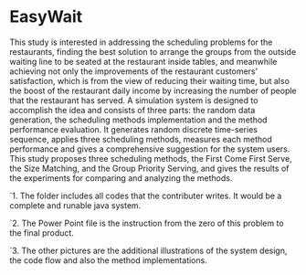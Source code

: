# EasyWait
This study is interested in addressing the scheduling problems for the restaurants, finding the best solution to arrange the groups from the outside waiting line to be seated at the restaurant inside tables, and meanwhile achieving not only the improvements of the restaurant customers’ satisfaction, which is from the view of reducing their waiting time, but also the boost of the restaurant daily income by increasing the number of people that the restaurant has served. A simulation system is designed to accomplish the idea and consists of three parts: the random data generation, the scheduling methods implementation and the method performance evaluation. It generates random discrete time-series sequence, applies three scheduling methods, measures each method performance and gives a comprehensive suggestion for the system users. This study proposes three scheduling methods, the First Come First Serve, the Size Matching, and the Group Priority Serving, and gives the results of the experiments for comparing and analyzing the methods.

`1. The folder includes all codes that the contributer writes. It would be a complete and runable java system. 

`2. The Power Point file is the instruction from the zero of this problem to the final product.

`3. The other pictures are the additional illustrations of the system design, the code flow and also the method implementations.
